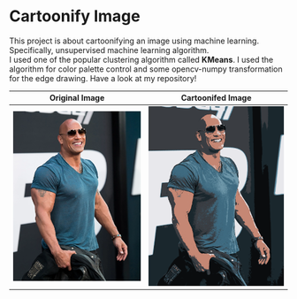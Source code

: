 # Cartoonify Image
This project is about cartoonifying an image using machine learning. Specifically, unsupervised machine learning algorithm.
<br>
I used one of the popular clustering algorithm called **KMeans**. I used the algorithm for color palette control and some opencv-numpy transformation for the edge drawing. Have a look at my repository!
<br/>

| Original Image  | Cartoonifed Image |
| ------------- | ------------- |
| <img src="therock.png" width=400>  | <img src="cartoon.png" width=400>  |
